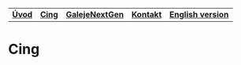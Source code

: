 ||||||
|---|---|---|---|---|
| [**Úvod**](README-sk.md) | [**Cing**](README-cing-sj.md)  |[**GalejeNextGen**](README-GNG.md) |[**Kontakt**](README-kontakt.md)|[**English version**](README.md)|


# Cing
